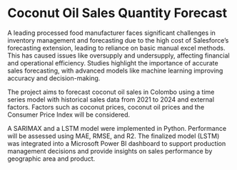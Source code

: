 # Coconut Oil Sales Quantity Forecast

A leading processed food manufacturer faces significant challenges in inventory management and forecasting due to the high cost of Salesforce’s forecasting extension, leading to reliance on basic manual excel methods. This has caused issues like oversupply and undersupply, affecting financial and operational efficiency. Studies highlight the importance of accurate sales forecasting, with advanced models like machine learning improving accuracy and decision-making.

The project aims to forecast coconut oil sales in Colombo using a time series model with historical sales data from 2021 to 2024 and external factors. Factors such as coconut prices, coconut oil prices and the Consumer Price Index will be considered. 

A SARIMAX and a LSTM model were implemented in Python. Performance will be assessed using MAE, RMSE, and R2. The finalized model (LSTM) was integrated into a Microsoft Power BI dashboard to support production management decisions and provide insights on sales performance by geographic area and product.
